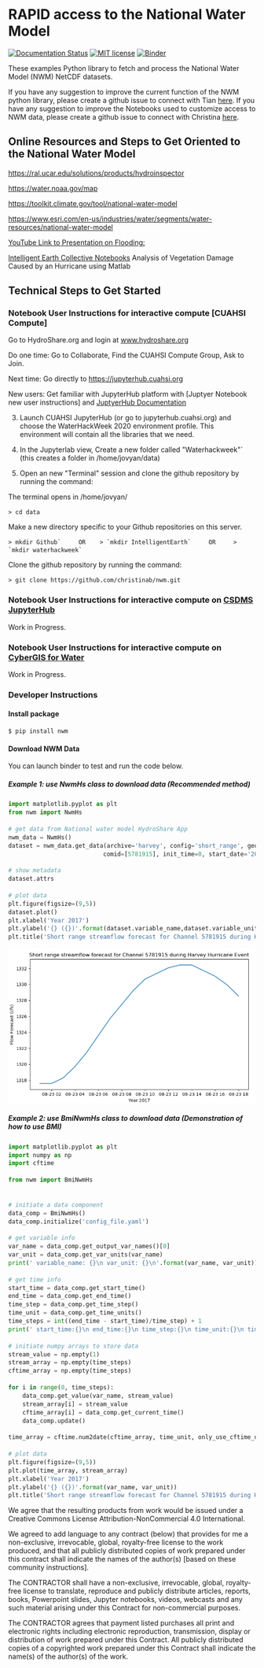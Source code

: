 # RAPID access to the National Water Model
[![Documentation Status](https://readthedocs.org/projects/nwm/badge/?version=latest)](https://nwm.readthedocs.io/en/latest/?badge=latest)
[![MIT license](https://img.shields.io/badge/License-MIT-blue.svg)](https://github.com/gantian127/nwm/blob/master/LICENSE.txt)
[![Binder](https://mybinder.org/badge_logo.svg)](https://mybinder.org/v2/gh/gantian127/nwm/master?filepath=notebooks%2Fnwm.ipynb)

These examples Python library to fetch and process the National Water Model (NWM) NetCDF datasets. 

If you have any suggestion to improve the current function of the NWM python library, please create a github issue to connect with Tian
[here](https://github.com/gantian127/nwm/issues).
If you have any suggestion to improve the Notebooks used to customize access to NWM data, please create a github issue to connect with Christina [here](https://github.com/cband/nwm/issues).

## Online Resources and Steps to Get Oriented to the National Water Model

https://ral.ucar.edu/solutions/products/hydroinspector

https://water.noaa.gov/map

https://toolkit.climate.gov/tool/national-water-model

https://www.esri.com/en-us/industries/water/segments/water-resources/national-water-model

[YouTube Link to Presentation on Flooding:](https://www.youtube.com/watch?v=vywi-Z8RjY0&feature=youtu.be)

[Intelligent Earth Collective Notebooks](https://www.hydroshare.org/resource/86bf0fc015af49c49805b56f5a13bf21/)
 Analysis of Vegetation Damage Caused by an Hurricane using Matlab 
 
## Technical Steps to Get Started 

### Notebook User Instructions for interactive compute [CUAHSI Compute]

Go to HydroShare.org and login at www.hydroshare.org  

Do one time: Go to Collaborate, Find the CUAHSI Compute Group, Ask to Join.

Next time: Go directly to https://jupyterhub.cuahsi.org

New users: Get familiar with JupyterHub platform with [Juptyer Notebook new user instructions] and [JuptyerHub Documentation](https://jupyterhub.readthedocs.io/en/stable/index.html)

3. Launch CUAHSI JupyterHub (or go to jupyterhub.cuahsi.org) and choose the WaterHackWeek 2020 environment profile.
This environment will contain all the libraries that we need.

4. In the Jupyterlab view,  Create a new folder called "Waterhackweek"` (this creates a folder in /home/jovyan/data)

5. Open an new "Terminal" session and clone the github repository by running the command:

The terminal opens in /home/jovyan/

```
> cd data

```
Make a new directory specific to your Github repositories on this server. 

```
> mkdir Github`     OR    > `mkdir IntelligentEarth`     OR     > `mkdir waterhackweek`

```
Clone the github repository by running the command:

```
> git clone https://github.com/christinab/nwm.git

```
### Notebook User Instructions for interactive compute on [CSDMS JupyterHub](https://www)
Work in Progress.

### Notebook User Instructions for interactive compute on [CyberGIS for Water](https://www.hydroshare.org/group/157)
Work in Progress.
 
### Developer Instructions

#### Install package

```
$ pip install nwm
```

#### Download NWM Data
You can launch binder to test and run the code below.

##### Example 1: use NwmHs class to download data (Recommended method)

```python
import matplotlib.pyplot as plt
from nwm import NwmHs

# get data from National water model HydroShare App
nwm_data = NwmHs()
dataset = nwm_data.get_data(archive='harvey', config='short_range', geom='channel_rt', variable='streamflow',
                           comid=[5781915], init_time=0, start_date='2017-08-23')

# show metadata
dataset.attrs

# plot data
plt.figure(figsize=(9,5))
dataset.plot()
plt.xlabel('Year 2017')
plt.ylabel('{} ({})'.format(dataset.variable_name,dataset.variable_unit))
plt.title('Short range streamflow forecast for Channel 5781915 during Harvey Hurricane Event')
```
![ts_plot](docs/source/_static/ts_plot.png)

##### Example 2: use BmiNwmHs class to download data (Demonstration of how to use BMI)

```python
import matplotlib.pyplot as plt
import numpy as np
import cftime

from nwm import BmiNwmHs


# initiate a data component
data_comp = BmiNwmHs()
data_comp.initialize('config_file.yaml')

# get variable info
var_name = data_comp.get_output_var_names()[0]
var_unit = data_comp.get_var_units(var_name)
print(' variable_name: {}\n var_unit: {}\n'.format(var_name, var_unit))

# get time info
start_time = data_comp.get_start_time()
end_time = data_comp.get_end_time()
time_step = data_comp.get_time_step()
time_unit = data_comp.get_time_units()
time_steps = int((end_time - start_time)/time_step) + 1
print(' start_time:{}\n end_time:{}\n time_step:{}\n time_unit:{}\n time_steps:{}\n'.format(start_time, end_time, time_step, time_unit, time_steps))

# initiate numpy arrays to store data
stream_value = np.empty(1)
stream_array = np.empty(time_steps)
cftime_array = np.empty(time_steps)

for i in range(0, time_steps):
    data_comp.get_value(var_name, stream_value)
    stream_array[i] = stream_value
    cftime_array[i] = data_comp.get_current_time()
    data_comp.update()

time_array = cftime.num2date(cftime_array, time_unit, only_use_cftime_datetimes=False, only_use_python_datetimes=True)

# plot data
plt.figure(figsize=(9,5))
plt.plot(time_array, stream_array)
plt.xlabel('Year 2017')
plt.ylabel('{} ({})'.format(var_name, var_unit))
plt.title('Short range streamflow forecast for Channel 5781915 during Harvey Hurricane Event')
```

We agree that the resulting products from work would be issued under a Creative Commons License Attribution-NonCommercial 4.0 International. 

We agreed to add language to any contract (below) that provides for me a non-exclusive, irrevocable, global, royalty-free license to the work produced, and that all publicly distributed copies of work prepared under this contract shall indicate the names of the author(s) [based on these community instructions]. 

The CONTRACTOR shall have a non-exclusive, irrevocable, global, royalty-free license to translate, reproduce and publicly distribute articles, reports, books, Powerpoint slides, Jupyter notebooks, videos, webcasts and any such material arising under this Contract for non-commercial purposes.

The CONTRACTOR agrees that payment listed purchases all print and electronic rights including electronic reproduction, transmission, display or distribution of work prepared under this Contract.  All publicly distributed copies of a copyrighted work prepared under this Contract shall indicate the name(s) of the author(s) of the work.


```

